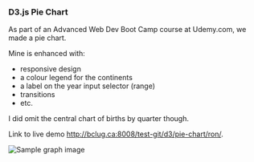 ### D3.js Pie Chart

As part of an Advanced Web Dev Boot Camp course at Udemy.com, we made a pie
chart.


Mine is enhanced with:
* responsive design
* a colour legend for the continents
* a label on the year input selector (range)
* transitions
* etc.

I did omit the central chart of births by quarter though.


Link to live demo http://bclug.ca:8008/test-git/d3/pie-chart/ron/.


![Sample graph image](http://ronaldbarnes.ca:8008/d3/pie-chart/ron/images/Pie%20Chart%20screenshot%20½%20size.png)
